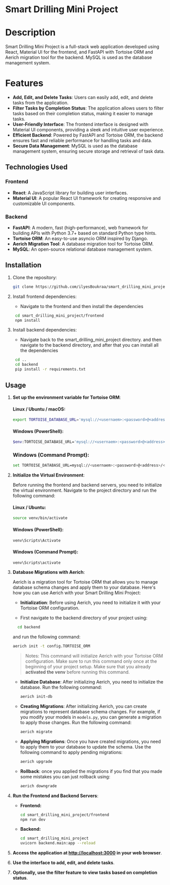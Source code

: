 # Smart Drilling Mini Project

# Description
Smart Drilling Mini Project is a full-stack web application developed using React, Material UI
for the frontend, and FastAPI with Tortoise ORM and Aerich migration tool for the backend.
MySQL is used as the database management system.

# Features

- **Add, Edit, and Delete Tasks**: Users can easily add, edit, and delete tasks from the application.
- **Filter Tasks by Completion Status**: The application allows users to filter tasks based on their completion status, making it easier to manage tasks.
- **User-Friendly Interface**: The frontend interface is designed with Material UI components, providing a sleek and intuitive user experience.
- **Efficient Backend**: Powered by FastAPI and Tortoise ORM, the backend ensures fast and reliable performance for handling tasks and data.
- **Secure Data Management**: MySQL is used as the database management system, ensuring secure storage and retrieval of task data.

## Technologies Used

### Frontend
- **React**: A JavaScript library for building user interfaces.
- **Material UI**: A popular React UI framework for creating responsive and customizable UI components.

### Backend
- **FastAPI**: A modern, fast (high-performance), web framework for building APIs with Python 3.7+ based on standard Python type hints.
- **Tortoise ORM**: An easy-to-use asyncio ORM inspired by Django.
- **Aerich Migration Tool**: A database migration tool for Tortoise ORM.
- **MySQL**: An open-source relational database management system.

## Installation

1. Clone the repository:
    ```bash
    git clone https://github.com/ilyesBoukraa/smart_drilling_mini_project.git
    ```

2. Install frontend dependencies:
    - Navigate to the frontend  and then install the dependencies
   ```bash
    cd smart_drilling_mini_project/frontend
    npm install
    ```

4. Install backend dependencies:
    - Navigate back to the smart_drilling_mini_project directory. and then navigate to the backend directory, and after that you can install all the dependencies
   
   ```bash
    cd ..
    cd backend
    pip install -r requirements.txt
    ```
## Usage

1. **Set up the environment variable for Tortoise ORM**:
    #### Linux / Ubuntu / macOS:
    
    ```bash
    export TORTOISE_DATABASE_URL='mysql://<usernaem>:<password>@<address>/<database_name>'
    ```
    #### Windows (PowerShell):
    
    ``` bash
    $env:TORTOISE_DATABASE_URL='mysql://<usernaem>:<password>@<address>/<database_name>'
    ```
    ### Windows (Command Prompt):
    ``` bash 
    set TORTOISE_DATABASE_URL=mysql://<usernaem>:<password>@<address>/<database_name>
    ```
   
2. **Initialize the Virtual Environment**:
   
   Before running the frontend and backend servers, you need to initialize the virtual environment. Navigate to the project directory and run the following command:

    #### Linux / Ubuntu:

    ```bash
    source venv/bin/activate
    ```

    #### Windows (PowerShell):

    ```powershell
    venv\Scripts\Activate
    ```

    #### Windows (Command Prompt):

    ```cmd
    venv\Scripts\activate
    ```
3. **Database Migrations with Aerich**:

   Aerich is a migration tool for Tortoise ORM that allows you to manage database schema changes and apply them to your database. Here's how you can use Aerich with your Smart Drilling Mini Project:

   - **Initialization**: Before using Aerich, you need to initialize it with your Tortoise ORM configuration.
   
   -  First navigate to the backend directory of your project using:
    ```bash
      cd backend
    ```
     and run the following command:
     ```bash
     aerich init -t config.TORTOISE_ORM
     ```
    > Notes:
    > This command will initialize Aerich with your Tortoise ORM configuration.
    > Make sure to run this command only once at the beginning of your project setup.
    > Make sure that you already **activated the venv** before running this command.

   - **Initialize Database**: After initializing Aerich, you need to initialize the database. Run the following command:
     ```bash
     aerich init-db
     ```
     
   - **Creating Migrations**: After initializing Aerich, you can create migrations to represent database schema changes. For example, if you modify your models in `models.py`, you can generate a migration to apply those changes. Run the following command:
     ```bash
     aerich migrate
     ```

   - **Applying Migrations**: Once you have created migrations, you need to apply them to your database to update the schema. Use the following command to apply pending migrations:
     ```bash
     aerich upgrade
     ```
    - **Rollback**: once you applied the migrations if you find that you made some mistakes you can just rollback using:
         ```bash
         aerich downgrade
         ```

3. **Run the Frontend and Backend Servers**:
   - **Frontend:**
     ```bash
     cd smart_drilling_mini_project/frontend
     npm run dev
     ```
   - **Backend:**
     ```bash
     cd smart_drilling_mini_project
     uvicorn backend.main:app --reload
     ```

4. **Access the application at [http://localhost:3000](http://localhost:3000) in your web browser**.
5. **Use the interface to add, edit, and delete tasks**.
6. **Optionally, use the filter feature to view tasks based on completion status**.
